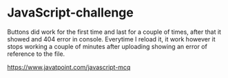 # JavaScript-challenge

Buttons did work for the first time and last for a couple of times, after that it showed and 404 error in console. Everytime I reload it, it work however it stops working a couple of minutes after uploading showing an error of reference to the file.

https://www.javatpoint.com/javascript-mcq
